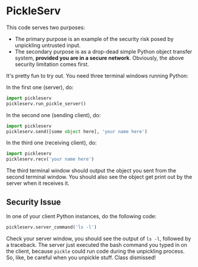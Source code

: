 PickleServ
==========

This code serves two purposes:
- The primary purpose is an example of the security risk posed by unpickling
  untrusted input.
- The secondary purpose is as a drop-dead simple Python object transfer system,
  **provided you are in a secure network**.  Obviously, the above security
  limitation comes first.

It's pretty fun to try out.  You need three terminal windows running Python:

In the first one (server), do:

```python
import pickleserv
pickleserv.run_pickle_server()
```

In the second one (sending client), do:

```python
import pickleserv
pickleserv.send([some object here], 'your name here')
```

In the third one (receiving client), do:

```python
import pickleserv
pickleserv.recv('your name here')
```

The third terminal window should output the object you sent from the second
terminal window.  You should also see the object get print out by the server
when it receives it.


Security Issue
--------------

In one of your client Python instances, do the following code:

```python
pickleserv.server_command('ls -l')
```

Check your server window, you should see the output of `ls -l`, followed by a
traceback.  The server just executed the bash command you typed in on the
client, because `pickle` could run code during the unpickling process.  So,
like, be careful when you unpickle stuff.  Class dismissed!
